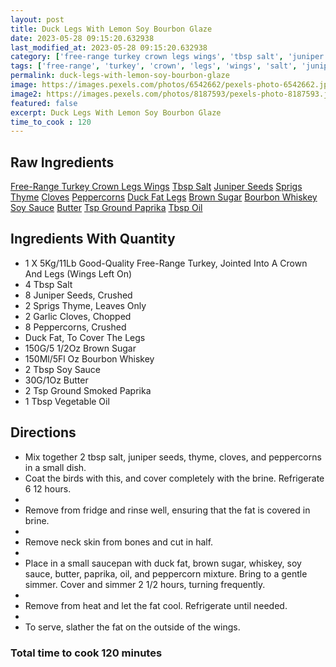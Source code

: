 ```yaml
---
layout: post
title: Duck Legs With Lemon Soy Bourbon Glaze
date: 2023-05-28 09:15:20.632938
last_modified_at: 2023-05-28 09:15:20.632938
category: ['free-range turkey crown legs wings', 'tbsp salt', 'juniper seeds', 'sprigs thyme', 'cloves', 'peppercorns', 'duck fat legs', 'brown sugar', 'bourbon whiskey', 'soy sauce', 'butter', 'tsp ground paprika', 'tbsp oil']
tags: ['free-range', 'turkey', 'crown', 'legs', 'wings', 'salt', 'juniper', 'seeds', 'sprigs', 'thyme', 'cloves', 'peppercorns', 'duck', 'fat', 'legs', 'brown', 'sugar', 'bourbon', 'whiskey', 'soy', 'sauce', 'butter', 'ground', 'paprika', 'oil']
permalink: duck-legs-with-lemon-soy-bourbon-glaze
image: https://images.pexels.com/photos/6542662/pexels-photo-6542662.jpeg?auto=compress&cs=tinysrgb&h=650&w=940
image2: https://images.pexels.com/photos/8187593/pexels-photo-8187593.jpeg?auto=compress&cs=tinysrgb&h=650&w=940
featured: false
excerpt: Duck Legs With Lemon Soy Bourbon Glaze
time_to_cook : 120
---
```

<h2>Raw Ingredients</h2>
<a href="#" class="badge badge-light">Free-Range Turkey Crown Legs Wings</a> <a href="#" class="badge badge-light">Tbsp Salt</a> <a href="#" class="badge badge-light">Juniper Seeds</a> <a href="#" class="badge badge-light">Sprigs Thyme</a> <a href="#" class="badge badge-light">Cloves</a> <a href="#" class="badge badge-light">Peppercorns</a> <a href="#" class="badge badge-light">Duck Fat Legs</a> <a href="#" class="badge badge-light">Brown Sugar</a> <a href="#" class="badge badge-light">Bourbon Whiskey</a> <a href="#" class="badge badge-light">Soy Sauce</a> <a href="#" class="badge badge-light">Butter</a> <a href="#" class="badge badge-light">Tsp Ground Paprika</a> <a href="#" class="badge badge-light">Tbsp Oil</a> 

<h2>Ingredients With Quantity </h2>
<ul><li>1 X 5Kg/11Lb Good-Quality Free-Range Turkey, Jointed Into A Crown And Legs (Wings Left On)</li><li>4 Tbsp Salt</li><li>8 Juniper Seeds, Crushed</li><li>2 Sprigs Thyme, Leaves Only</li><li>2 Garlic Cloves, Chopped</li><li>8 Peppercorns, Crushed</li><li>Duck Fat, To Cover The Legs</li><li>150G/5 1/2Oz Brown Sugar</li><li>150Ml/5Fl Oz Bourbon Whiskey</li><li>2 Tbsp Soy Sauce</li><li>30G/1Oz Butter</li><li>2 Tsp Ground Smoked Paprika</li><li>1 Tbsp Vegetable Oil</li></ul>

<h2>Directions</h2>
<ul><li>Mix together 2 tbsp salt, juniper seeds, thyme, cloves, and peppercorns in a small dish. </li><li>Coat the birds with this, and cover completely with the brine. Refrigerate 6 12 hours. </li><li></li><li>Remove from fridge and rinse well, ensuring that the fat is covered in brine. </li><li></li><li>Remove neck skin from bones and cut in half. </li><li></li><li>Place in a small saucepan with duck fat, brown sugar, whiskey, soy sauce, butter, paprika, oil, and peppercorn mixture. Bring to a gentle simmer. Cover and simmer 2 1/2 hours, turning frequently. </li><li></li><li>Remove from heat and let the fat cool. Refrigerate until needed. </li><li></li><li>To serve, slather the fat on the outside of the wings. </li></ul>

<h3>Total time to cook 120 minutes</h3>